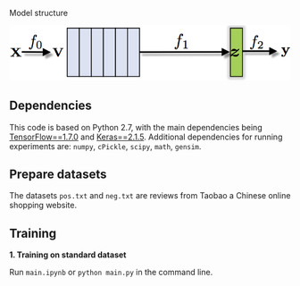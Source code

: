 Model structure

![](/scheme_a.png) 


## Dependencies

This code is based on Python 2.7, with the main dependencies being [TensorFlow==1.7.0](https://www.tensorflow.org/) and [Keras==2.1.5](https://keras.io/). Additional dependencies for running experiments are: `numpy`, `cPickle`, `scipy`, `math`, `gensim`. 

## Prepare datasets

The datasets `pos.txt` and `neg.txt` are reviews from Taobao a Chinese online shopping website.

## Training
**1. Training on standard dataset**

Run `main.ipynb` or `python main.py` in the command line.





